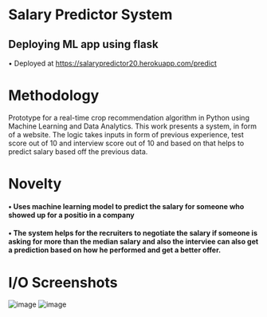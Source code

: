 # Salary Predictor System
## Deploying ML app using flask
• Deployed at https://salarypredictor20.herokuapp.com/predict
##
# Methodology
Prototype for a real-time crop recommendation algorithm in Python using Machine Learning and Data Analytics. This work presents a system, in form of a website. The logic takes inputs in form of previous experience, test score out of 10 and interview score out of 10 and based on that helps to predict salary based off the previous data. 
# Novelty
#### • Uses machine learning model to predict the salary for someone who showed up for a positio in a company
#### • The system helps for the recruiters to negotiate the salary if someone is asking for more than the median salary and also the interviee can also get a prediction based on how he performed and get a better offer.
# I/O Screenshots
![image](https://user-images.githubusercontent.com/69529536/138130811-04fc8371-080f-4053-89b9-09c0c6b77add.png)
![image](https://user-images.githubusercontent.com/69529536/138130860-0a57c53d-bf9a-4abb-8c2c-5830bf38febb.png)
